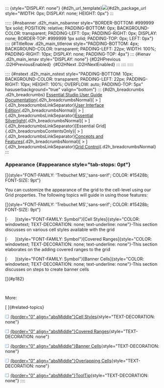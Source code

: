 ::: {style="DISPLAY: none"}
[](ms-xhelp:///?Id=d2h_url_template){#d2h_url_template}![](!package_url!){#d2h_package_url style="WIDTH: 0px; DISPLAY: none; HEIGHT: 0px"}
:::

::::: {#nsbanner .d2h_main_nsbanner style="BORDER-BOTTOM: #999999 1px solid; POSITION: relative; PADDING-BOTTOM: 0px; BACKGROUND-COLOR: transparent; PADDING-LEFT: 0px; PADDING-RIGHT: 0px; DISPLAY: none; BORDER-TOP: #999999 1px solid; PADDING-TOP: 0px; LEFT: 0px"}
:::: {#TitleRow .d2h_main_titlerow style="PADDING-BOTTOM: 4px; BACKGROUND-COLOR: transparent; PADDING-LEFT: 22px; WIDTH: 100%; PADDING-RIGHT: 10px; DISPLAY: none; PADDING-TOP: 4px"}
::: {#ienav .d2h_main_ienav style="DISPLAY: none"}
[](ms-xhelp:///?Id=452f3c2c-a52d-4be9-b500-9adffc84c379){#D2HPrevious .D2HPreviousEnabled}  [](ms-xhelp:///?Id=3ac17fb6-2260-406c-b7e0-9bd335826e0b){#D2HNext .D2HNextEnabled}
:::
::::
:::::

:::: {#nstext .d2h_main_nstext style="PADDING-BOTTOM: 10px; BACKGROUND-COLOR: transparent; PADDING-LEFT: 22px; PADDING-RIGHT: 10px; HEIGHT: 100%; OVERFLOW: auto; PADDING-TOP: 5px" hasuserbackground="true" valign="bottom"}
::: {#d2h_breadcrumbs .d2h_breadcrumbs}
[Essential Studio User Guide Documentation](ms-xhelp:///?Id=12457748-09e3-4d74-a240-8e049cedf030){.d2h_breadcrumbsNormal}[ \> ]{.d2h_breadcrumbsLinkSeparator}[User Interface Edition](ms-xhelp:///?Id=c29296b7-531c-413b-a0ec-488ca1f7f669){.d2h_breadcrumbsNormal}[ \> ]{.d2h_breadcrumbsLinkSeparator}[Essential Silverlight](ms-xhelp:///?Id=66221bd1-ba2e-43c2-94a7-618f50e01d24){.d2h_breadcrumbsNormal}[ \> ]{.d2h_breadcrumbsLinkSeparator}[Essential Grid]{.d2h_breadcrumbsContentsOnly}[ \> ]{.d2h_breadcrumbsLinkSeparator}[Concepts and Features](ms-xhelp:///?Id=8126789d-b192-4c3c-9e36-f0119f12b8b9){.d2h_breadcrumbsNormal}[ \> ]{.d2h_breadcrumbsLinkSeparator}[Grid Control](ms-xhelp:///?Id=103363c3-4afe-437d-9f1e-5976ee438b68){.d2h_breadcrumbsNormal}
:::

### Appearance {#appearance style="tab-stops: 0pt"}

[]{style="FONT-FAMILY: 'Trebuchet MS','sans-serif'; COLOR: #15428b; FONT-SIZE: 9pt"} 

You can customize the appearance of the grid to the cell-level using our Grid properties. The following topics will guide in using those features:

[]{style="FONT-FAMILY: 'Trebuchet MS','sans-serif'; COLOR: #15428b; FONT-SIZE: 9pt"} 

[·      ]{style="FONT-FAMILY: Symbol"}[Cell Styles]{style="COLOR: windowtext; TEXT-DECORATION: none; text-underline: none"}-This section discusses on various cell styles available with the grid

[·      ]{style="FONT-FAMILY: Symbol"}[Covered Ranges]{style="COLOR: windowtext; TEXT-DECORATION: none; text-underline: none"}-This section elaborates on the adding covered ranges to the grid

[·      ]{style="FONT-FAMILY: Symbol"}[Banner Cells]{style="COLOR: windowtext; TEXT-DECORATION: none; text-underline: none"}-This section discusses on steps to create banner cells

[]{#p182} 

 

More:

[ ]{#related-topics}

[![](button.gif){border="0" align="absMiddle"}Cell Styles](ms-xhelp:///?Id=3a96c862-96de-43d6-95e0-26f24da0ca92){style="TEXT-DECORATION: none"}

[![](button.gif){border="0" align="absMiddle"}Covered Ranges](ms-xhelp:///?Id=f30a30ec-d442-4741-9455-c694ebd6ae46){style="TEXT-DECORATION: none"}

[![](button.gif){border="0" align="absMiddle"}Banner Cells](ms-xhelp:///?Id=1dcb053e-3819-4d6a-a9e2-dccf2d0ba592){style="TEXT-DECORATION: none"}

[![](button.gif){border="0" align="absMiddle"}Overlapping Cells](ms-xhelp:///?Id=7606d3e6-a874-44ed-b083-6641b327e3c3){style="TEXT-DECORATION: none"}

[![](button.gif){border="0" align="absMiddle"}ToolTip](ms-xhelp:///?Id=67a2ebc8-14be-4c29-91f2-55d6ccda97b6){style="TEXT-DECORATION: none"}
::::
